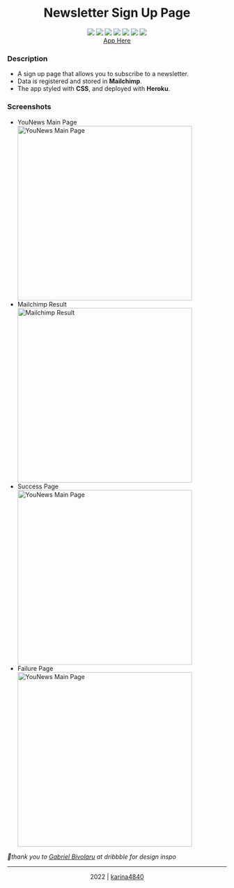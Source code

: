# <div align="center"> Newsletter Sign Up Page </div>

 <div align="center"> 
<img src="https://img.shields.io/badge/-HTML5-E44D26?logo=html5&logoColor=white&logoWidth=30"> 
<img src="https://img.shields.io/badge/-CSS3-1572B6?logo=css3&logoColor=white&logoWidth=30"> 
<img src="https://img.shields.io/badge/-JavaScript-F0DB4F?logo=javascript&logoColor=white&logoWidth=30">
<img src="https://img.shields.io/badge/-Node.js-83CD29?logo=node.js&logoColor=white&logoWidth=30">
<img src="https://img.shields.io/badge/-Express-000000?logo=express&logoColor=white&logoWidth=30">
<img src="https://img.shields.io/badge/-Mailchimp-F0DB4F?logo=mailchimp&logoColor=black&logoWidth=30"> 
<img src="https://img.shields.io/badge/-Heroku-6762A6?logo=heroku&logoColor=white&logoWidth=30">
<!-- <img src="https://img.shields.io/badge/-MongoDB-4FAA41?logo=mongodb&logoColor=white&logoWidth=30">  --> <br>
  <a href="https://sign-in-page-4840.herokuapp.com/">App Here</a>
</div> 

### Description 
- A sign up page that allows you to subscribe to a newsletter.
- Data is registered and stored in **Mailchimp**.
- The app styled with **CSS**, and deployed with **Heroku**.
                                                    
### Screenshots
- YouNews Main Page <br>
   <image align="center" width="400px" src="https://github.com/karina4840/sign-in-page/blob/main/assets/pic1.png?raw=true" alt="YouNews Main Page">
- Mailchimp Result <br>
  <image align="center" width="400px" src="https://github.com/karina4840/sign-in-page/blob/main/assets/pic2.png?raw=true" alt="Mailchimp Result">
- Success Page <br>
  <image align="center" width="400px" src="https://github.com/karina4840/sign-in-page/blob/main/assets/pic3.png?raw=true" alt="YouNews Main Page">
- Failure Page <br>
  <image align="center" width="400px" src="https://github.com/karina4840/sign-in-page/blob/main/assets/pic4.png?raw=true" alt="YouNews Main Page">

*📌thank you to [Gabriel Bivolaru](https://dribbble.com/GabrielBivolaru) at dribbble for design inspo*

***
    
<div align="center">
    2022 | <a href="https://github.com/karina4840"> karina4840 </a>
</div>
